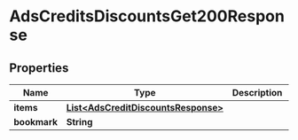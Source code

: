 

# AdsCreditsDiscountsGet200Response


## Properties

| Name | Type | Description | Notes |
|------------ | ------------- | ------------- | -------------|
|**items** | [**List&lt;AdsCreditDiscountsResponse&gt;**](AdsCreditDiscountsResponse.md) |  |  |
|**bookmark** | **String** |  |  [optional] |




